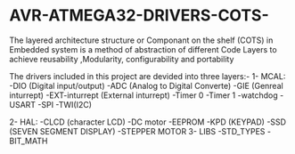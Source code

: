 # AVR-ATMEGA32-DRIVERS-COTS-
The layered architecture structure or Componant on the shelf (COTS)  in Embedded system is a method of abstraction of different Code Layers to achieve reusability ,Modularity, configurability and portability

The drivers included in this project are devided into three layers:-
1- MCAL:
    -DIO (Digital input/output)
    -ADC (Analog to Digital Converte)
    -GIE  (Genreal inturrept)
    -EXT-inturrept (External inturrept)
    -Timer 0
    -Timer 1
    -watchdog
    -USART
    -SPI
    -TWI(I2C)

2- HAL:
    -CLCD  (character LCD)
    -DC motor
    -EEPROM
    -KPD (KEYPAD)
    -SSD (SEVEN SEGMENT DISPLAY)
    -STEPPER MOTOR
3- LIBS
    -STD_TYPES
    -BIT_MATH
